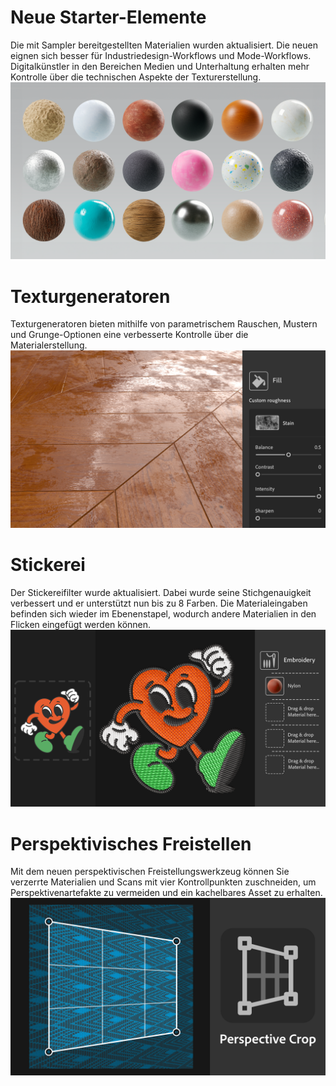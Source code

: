 # Neue Starter-Elemente
Die mit Sampler bereitgestellten Materialien wurden aktualisiert. Die neuen eignen sich besser für Industriedesign-Workflows und Mode-Workflows. Digitalkünstler in den Bereichen Medien und Unterhaltung erhalten mehr Kontrolle über die technischen Aspekte der Texturerstellung. 
![visual](NewStarterContent.png)


# Texturgeneratoren
Texturgeneratoren bieten mithilfe von parametrischem Rauschen, Mustern und Grunge-Optionen eine verbesserte Kontrolle über die Materialerstellung. 
![visual](sa_whats-new-screen_v4-3-0_generators.png)


# Stickerei
Der Stickereifilter wurde aktualisiert. Dabei wurde seine Stichgenauigkeit verbessert und er unterstützt nun bis zu 8 Farben. Die Materialeingaben befinden sich wieder im Ebenenstapel, wodurch andere Materialien in den Flicken eingefügt werden können. 
![visual](Embroideryv3.png)

# Perspektivisches Freistellen
Mit dem neuen perspektivischen Freistellungswerkzeug können Sie verzerrte Materialien und Scans mit vier Kontrollpunkten zuschneiden, um Perspektivenartefakte zu vermeiden und ein kachelbares Asset zu erhalten.
![visual](PerspectiveCropTool.png)